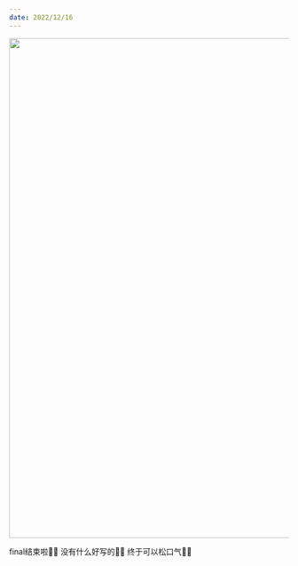 ```yaml
---
date: 2022/12/16
---
```

<img src=https://tva1.sinaimg.cn/large/008vxvgGgy1h9be9qgwp8j30u01407ab.jpg width=900/>

final结束啦🍻🎉
没有什么好写的✍🏻️
终于可以松口气😮‍💨
